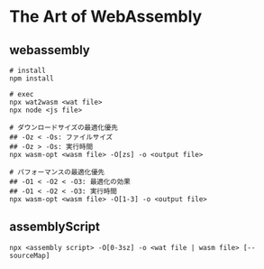 # The Art of WebAssembly


## webassembly
```
# install
npm install

# exec
npx wat2wasm <wat file>
npx node <js file>

# ダウンロードサイズの最適化優先
## -Oz < -Os: ファイルサイズ
## -Oz > -Os: 実行時間
npx wasm-opt <wasm file> -O[zs] -o <output file>

# パフォーマンスの最適化優先
## -O1 < -O2 < -O3: 最適化の効果
## -O1 < -O2 < -O3: 実行時間
npx wasm-opt <wasm file> -O[1-3] -o <output file>
```

## assemblyScript

```
npx <assembly script> -O[0-3sz] -o <wat file | wasm file> [--sourceMap]

```